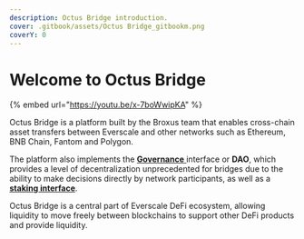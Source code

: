 ```yaml
---
description: Octus Bridge introduction.
cover: .gitbook/assets/Octus Bridge_gitbookm.png
coverY: 0
---
```


# Welcome to Octus Bridge

{% embed url="https://youtu.be/x-7boWwipKA" %}

Octus Bridge is a platform built by the Broxus team that enables cross-chain asset transfers between Everscale and other networks such as Ethereum, BNB Chain, Fantom and Polygon.

The platform also implements the [**Governance** ](use/governance/)interface or **DAO**, which provides a level of decentralization unprecedented for bridges due to the ability to make decisions directly by network participants, as well as a [**staking interface**](use/staking/).

Octus Bridge is a central part of Everscale DeFi ecosystem, allowing liquidity to move freely between blockchains to support other DeFi products and provide liquidity.
